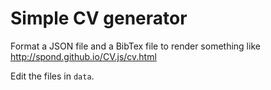 # Simple CV generator

Format a JSON file and a BibTex file to render something like http://spond.github.io/CV.js/cv.html

Edit the files in `data`.
